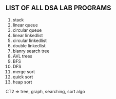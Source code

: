 ## LIST OF ALL DSA LAB PROGRAMS

1. stack
2. linear queue
3. circular queue
4. linear linkedlist
5. circular linkedlist
6. double linkedlist
7. bianry search tree
8. AVL trees
9. BFS
10. DFS
11. merge sort
12. quick sort
13. heap sort


CT2 => tree, graph, searching, sort algo